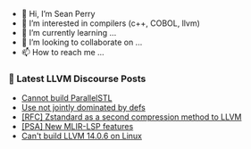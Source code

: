 - 👋 Hi, I’m Sean Perry
- 👀 I’m interested in compilers (c++, COBOL, llvm)
- 🌱 I’m currently learning ...
- 💞️ I’m looking to collaborate on ...
- 📫 How to reach me ...

<!---
s66perry/s66perry is a ✨ special ✨ repository because its `README.md` (this file) appears on your GitHub profile.
You can click the Preview link to take a look at your changes.
--->
### 📕 Latest LLVM Discourse Posts

<!-- DISCOURSE-LLVM:START -->
- [Cannot build ParallelSTL](https://discourse.llvm.org/t/cannot-build-parallelstl/63708#post_10)
- [Use not jointly dominated by defs](https://discourse.llvm.org/t/use-not-jointly-dominated-by-defs/63840#post_7)
- [[RFC] Zstandard as a second compression method to LLVM](https://discourse.llvm.org/t/rfc-zstandard-as-a-second-compression-method-to-llvm/63399#post_15)
- [[PSA] New MLIR-LSP features](https://discourse.llvm.org/t/psa-new-mlir-lsp-features/64017#post_1)
- [Can&#39;t build LLVM 14.0.6 on Linux](https://discourse.llvm.org/t/cant-build-llvm-14-0-6-on-linux/63757#post_3)
<!-- DISCOURSE-LLVM:END -->
